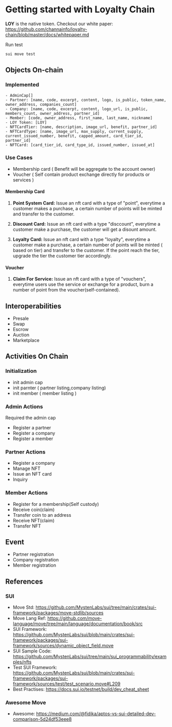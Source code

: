 # Getting started with Loyalty Chain

**LOY** is the native token. Checkout our white paper: <https://github.com/channainfo/loyalty-chain/blob/master/docs/whitepaper.md>

Run test

```sh
sui move test
```

## Objects On-chain

### Implemented

```plaintext
- AdminCap[]
- Partner: [name, code, excerpt, content, logo, is_public, token_name, owner_address, companies_count]
- Company: [name, code, excerpt, content, logo_url, is_public, members_count, owner_address, partner_id]
- Member: [code, owner_address, first_name, last_name, nickname]
- LOY Token: [LOY]
- NFTCardTier: [name, description, image_url, benefit, partner_id]
- NFTCardType: [name, image_url, max_supply, current_supply, current_issued_number, benefit, capped_amount, card_tier_id, partner_id]
- NFTCard: [card_tier_id, card_type_id, issued_number, issued_at]
```

### Use Cases

- Membership card ( Benefit will be aggregate to the account owner)
- Voucher ( Self contain product exchange directly for products or services )

#### Membership Card

1. **Point System Card:** Issue an nft card with a type of "point", everytime a customer makes a purchase, a certain number of points will be minted and transfer to the customer.

2. **Discount Card:** Issue an nft card with a type "disccount", everytime a customer make a purchase, the customer will get a disount amount.

3. **Loyalty Card:** Issue an nft card with a type "loyalty", everytime a customer make a purchase, a certain number of points will be minted ( based on tier) and transfer to the customer. If the point reach the tier, upgrade the tier the customer tier accordingly.

#### Voucher

1. **Claim For Service:** Issue an nft card with a type of "vouchers", everytime users use the service or exchange for a product, burn a number of point from the voucher(self-contained).

## Interoperabilities

- Presale
- Swap
- Escrow
- Auction
- Marketplace

## Activities On Chain

### Initialization

- init admin cap
- init parnter ( partner listing,company listing)
- init member ( member listing )

### Admin Actions

Required the admin cap

- Register a partner
- Register a company
- Register a member

### Partner Actions

- Register a company
- Manage NFT
- Issue an NFT card
- Inquiry

### Member Actions

- Register for a membership(Self custody)
- Receive coin(claim)
- Transfer coin to an address
- Receive NFT(claim)
- Transfer NFT

## Event

- Partner registration
- Company registration
- Member registration

## References

### SUI

- Move Std: <https://github.com/MystenLabs/sui/tree/main/crates/sui-framework/packages/move-stdlib/sources>
- Move Lang Ref: <https://github.com/move-language/move/tree/main/language/documentation/book/src>
- SUI Framework: <https://github.com/MystenLabs/sui/blob/main/crates/sui-framework/packages/sui-framework/sources/dynamic_object_field.move>
- SUI Sample Code: <https://github.com/MystenLabs/sui/tree/main/sui_programmability/examples/nfts>
- Test SUI Framework: <https://github.com/MystenLabs/sui/blob/main/crates/sui-framework/packages/sui-framework/sources/test/test_scenario.move#L209>
- Best Practises: <https://docs.sui.io/testnet/build/dev_cheat_sheet>

### Awesome Move

- Awesome: <https://medium.com/@fidika/aptos-vs-sui-detailed-dev-comparison-5d24df53eee8>
